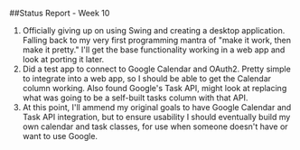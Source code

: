 ##Status Report - Week 10

1. Officially giving up on using Swing and creating a desktop application. Falling back to my very first programming mantra of "make it work, then make it pretty." I'll get the base functionality working in a web app and look at porting it later.
1. Did a test app to connect to Google Calendar and OAuth2. Pretty simple to integrate into a web app, so I should be able to get the Calendar column working. Also found Google's Task API, might look at replacing what was going to be a self-built tasks column with that API.
1. At this point, I'll ammend my original goals to have Google Calendar and Task API integration, but to ensure usability I should eventually build my own calendar and task classes, for use when someone doesn't have or want to use Google.